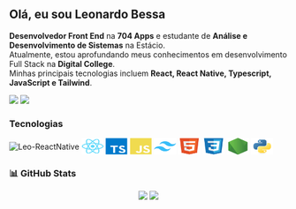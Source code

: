 ## Olá, eu sou Leonardo Bessa

**Desenvolvedor Front End** na **704 Apps** e estudante de **Análise e Desenvolvimento de Sistemas** na Estácio.  
Atualmente, estou aprofundando meus conhecimentos em desenvolvimento Full Stack na **Digital College**.  
Minhas principais tecnologias incluem **React, React Native, Typescript, JavaScript e Tailwind**.
<div>
  <a href="https://www.linkedin.com/in/leonardo-roriz-bessa-194356268/" target="_blank"><img src="https://img.shields.io/badge/-LinkedIn-%230077B5?style=for-the-badge&logo=linkedin&logoColor=white" target="_blank"></a>
  <a href="https://www.instagram.com/leonardororiz/" target="_blank"><img src="https://img.shields.io/badge/-Instagram-%23E4405F?style=for-the-badge&logo=instagram&logoColor=white" target="_blank"></a>
</div>

### Tecnologias
<div style="display: inline_block">
     <img align="center" alt="Leo-ReactNative" height="30" width="40" src="https://cdn.worldvectorlogo.com/logos/react-native-1.svg">
     <img align="center" alt="Leo-React" height="30" width="40" src="https://raw.githubusercontent.com/devicons/devicon/master/icons/react/react-original.svg">
     <img align="center" alt="Leo-Typescript" height="30" width="40" src="https://raw.githubusercontent.com/devicons/devicon/master/icons/typescript/typescript-original.svg">
     <img align="center" alt="Leo-Js" height="30" width="40" src="https://raw.githubusercontent.com/devicons/devicon/master/icons/javascript/javascript-plain.svg">
     <img align="center" alt="Leo-Tailwind" height="30" width="40" src="https://raw.githubusercontent.com/devicons/devicon/master/icons/tailwindcss/tailwindcss-original.svg">
     <img align="center" alt="Leo-HTML" height="30" width="40" src="https://raw.githubusercontent.com/devicons/devicon/master/icons/html5/html5-original.svg">
     <img align="center" alt="Leo-CSS" height="30" width="40" src="https://raw.githubusercontent.com/devicons/devicon/master/icons/css3/css3-original.svg">
     <img align="center" alt="Leo-Node" height="30" width="40" src="https://raw.githubusercontent.com/devicons/devicon/master/icons/nodejs/nodejs-original.svg">
     <img align="center" alt="Leo-Python" height="30" width="40" src="https://raw.githubusercontent.com/devicons/devicon/master/icons/python/python-original.svg">
</div>


### 📊 GitHub Stats

<div align="center">
  <img height="180em" src="https://github-readme-stats.vercel.app/api/top-langs/?username=leonardororizbessa&layout=compact&langs_count=7&theme=dark"/>
  <img height="180em" src="https://github-readme-stats.vercel.app/api?username=leonardororizbessa&show_icons=true&theme=dark&include_all_commits=true&count_private=true"/>
</div>




